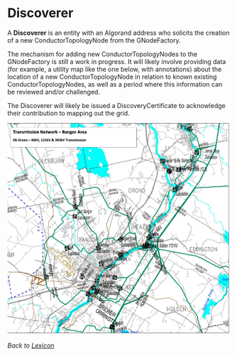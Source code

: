 # Discoverer

A **Discoverer** is an entity with an Algorand address who solicits
the creation of a new ConductorTopologyNode from the GNodeFactory.

The mechanism for adding new ConductorTopologyNodes to the GNodeFactory
is still a work in progress. It will likely involve providing data
(for example, a utility map like the one below, with annotations)
about the location of a new ConductorTopologyNode in relation to
known existing ConductorTopologyNodes, as well as a period
where this information can be reviewed and/or challenged.

The Discoverer will likely be issued a DiscoveryCertificate to
acknowledge their contribution to mapping out the grid.

![alt_text](images/bangor-1-line-street-overlay.png)

_Back to [Lexicon](lexicon.md)_

